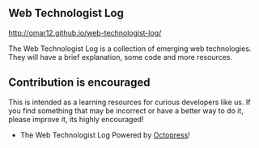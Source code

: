 ## Web Technologist Log

<http://omar12.github.io/web-technologist-log/>

The Web Technologist Log is a collection of emerging web technologies. They
will have a brief explanation, some code and more resources.

## Contribution is encouraged

This is intended as a learning resources for curious developers like us. If you
find something that may be incorrect or have a better way to do it, please
improve it, its highly encouraged!

- The Web Technologist Log Powered by [Octopress](http://octopress.org/)!
